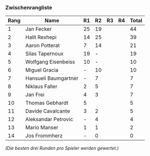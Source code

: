 ### Zwischenrangliste

| Rang | Name                 | R1  | R2 | R3 | R4 | Total |
|------|----------------------|-----|----|----|----|-------|
| 1    | Jan Fecker           | 25  | 19 |    |    | 44    |
| 2    | Halit Rexhepi        | 14  | 25 |    |    | 39    |
| 3    | Aaron Potterat       | 7   | 14 |    |    | 21    |
| 4    | Silas Tapernoux      | 19  | -  |    |    | 19    |
| 5    | Wolfgang Eisenbeiss  | 10  | -  |    |    | 10    |
| 6    | Miguel Gracia        | -   | 10 |    |    | 10    |
| 7    | Hansueli Baumgartner | -   | 7  |    |    | 7     |
| 8    | Niklaus Faller       | 2   | 5  |    |    | 7     |
| 9    | Jan Frei             | 4   | 3  |    |    | 7     |
| 10   | Thomas Gebhardt      | 5   |    |    |    | 5     |
| 11   | Davide Cavalcante    | 3   | 2  |    |    | 5     |
| 12   | Aleksandar Petrovic  | -   | 4  |    |    | 4     |
| 13   | Mario Manser         | 1   | 1  |    |    | 2     |
| 14   | Jos Frommherz        | -   | 0  |    |    | 0     |

_(Die besten drei Runden pro Spieler werden gewertet.)_
